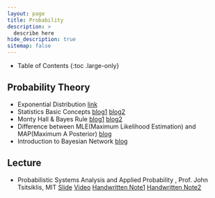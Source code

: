```yaml
---
layout: page
title: Probability
description: >
  describe here
hide_description: true
sitemap: false
---
```


- Table of Contents
{:toc .large-only}

## Probability Theory
- Exponential Distribution [link](https://en.wikipedia.org/wiki/Exponential_distribution)
- Statistics Basic Concepts [blog1](https://blog.naver.com/vnf3751) [blog2](http://leoslife.com/archives/4352)
- Monty Hall & Bayes Rule [blog1](https://medium.com/@NickDoesData/applying-bayes-theorem-simulating-the-monty-hall-problem-with-python-5054976d1fb5) [blog2](https://j1w2k3.tistory.com/1009)
- Difference between MLE(Maximum Likelihood Estimation) and MAP(Maximum A Posterior) [blog](https://wiseodd.github.io/techblog/2017/01/01/mle-vs-map/)
- Introduction to Bayesian Network [blog](https://towardsdatascience.com/introduction-to-bayesian-networks-81031eeed94e)

## Lecture
- Probabilistic Systems Analysis and Applied Probability
, Prof. John Tsitsiklis, MIT [Slide](https://ocw.mit.edu/courses/electrical-engineering-and-computer-science/6-041-probabilistic-systems-analysis-and-applied-probability-fall-2010/lecture-notes/) [Video](https://ocw.mit.edu/courses/electrical-engineering-and-computer-science/6-041-probabilistic-systems-analysis-and-applied-probability-fall-2010/video-lectures/) [Handwritten Note1](/assets/notes/note_probability_Tsitsiklis_01.pdf) [Handwritten Note2](/assets/notes/note_probability_Tsitsiklis_02.pdf)

